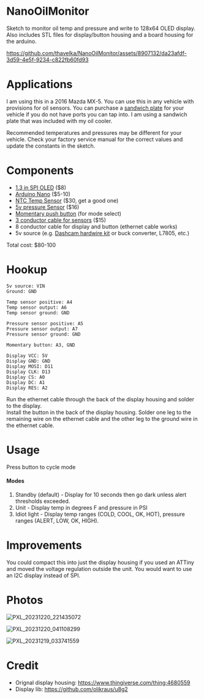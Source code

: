 # NanoOilMonitor
Sketch to monitor oil temp and pressure and write to 128x64 OLED display.  
Also includes STL files for display/button housing and a board housing for the arduino. 

https://github.com/thavelka/NanoOilMonitor/assets/8907132/da23afdf-3d59-4e5f-9234-c822fb60fd93

# Applications
I am using this in a 2016 Mazda MX-5. You can use this in any vehicle with provisions for oil sensors. You can purchase a [sandwich plate](https://www.amazon.com/GlowShift-Filter-Sandwich-Adapter-Thread/dp/B007SXGAZQ) for your vehicle if you do not have ports you can tap into. I am using a sandwich plate that was included with my oil cooler.

Recommended temperatures and pressures may be different for your vehicle. Check your factory service manual for the correct values and update the constants in the sketch.

# Components
* [1.3 in SPI OLED](https://www.microcenter.com/product/643965/inland-iic-spi-13-128x64-oled-v20-graphic-display-module-for-arduino-uno-r3) ($8)
* [Arduino Nano](https://www.microcenter.com/product/615097/inland-nano-development-board-arduino-compatible) ($5-10)
* [NTC Temp Sensor](https://www.mlperformanceusa.com/products/canchecked-cc22902-ntc-temperature-sensor-1-8-npt-thread-for-oil-water) ($30, get a good one)
* [5v pressure Sensor](https://www.amazon.com/Universal-Pressure-Transducer-Sender-Connector/dp/B09VRDM71G) ($16)
* [Momentary push button](https://www.amazon.com/Cylewet-Momentary-Button-Switch-CYT1078/dp/B0752RMB7Q) (for mode select)
* [3 conductor cable for sensors](https://www.amazon.com/gp/product/B0B7L1TQ33) ($15)
* 8 conductor cable for display and button (ethernet cable works)
* 5v source (e.g. [Dashcam hardwire kit](https://www.amazon.com/Hardwire-Dashcam-Camera-Charger-%EF%BC%8813ft%EF%BC%89/dp/B07YBDMD8V) or buck converter, L7805, etc.)

Total cost: $80-100

# Hookup
```
5v source: VIN  
Ground: GND  

Temp sensor positive: A4  
Temp sensor output: A6  
Temp sensor ground: GND  

Pressure sensor positive: A5  
Pressure sensor output: A7  
Pressure sensor ground: GND  

Momentary button: A3, GND  

Display VCC: 5V  
Display GND: GND  
Display MOSI: D11  
Display CLK: D13  
Display CS: A0  
Display DC: A1  
Display RES: A2
```
Run the ethernet cable through the back of the display housing and solder to the display.  
Install the button in the back of the display housing. Solder one leg to the remaining wire on the ethernet cable and the other leg to the ground wire in the ethernet cable.

# Usage
Press button to cycle mode
#### Modes
1. Standby (default) - Display for 10 seconds then go dark unless alert thresholds exceeded.
2. Unit - Display temp in degrees F and pressure in PSI
3. Idiot light - Display temp ranges (COLD, COOL, OK, HOT), pressure ranges (ALERT, LOW, OK, HIGH).

# Improvements
You could compact this into just the display housing if you used an ATTiny and moved the voltage regulation outside the unit. You would want to use an I2C display instead of SPI.

# Photos
![PXL_20231220_221435072](https://github.com/thavelka/NanoOilMonitor/assets/8907132/9d96a823-0542-44d6-9151-d9b6e78d09e3)

![PXL_20231220_041108299](https://github.com/thavelka/NanoOilMonitor/assets/8907132/aa5d515f-0b29-4a54-a31a-ff45861646f5)

![PXL_20231219_033741559](https://github.com/thavelka/NanoOilMonitor/assets/8907132/aa55d550-5427-4ae7-84f1-3d83e92c2a1c)

# Credit
* Orignal display housing: https://www.thingiverse.com/thing:4680559
* Display lib: https://github.com/olikraus/u8g2
